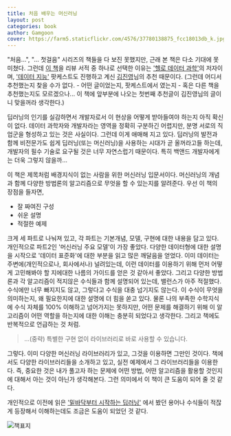 ```yaml
---
title: 처음 배우는 머신러닝
layout: post
categories: book
author: Gamgoon
cover: https://farm5.staticflickr.com/4576/37780138875_fcc18013db_k.jpg
---
```


"처음...", "... 첫걸음" 시리즈의 책들을 다 보진 못했지만, 근래 본 책은 다소 기대에 못 미쳤다. 그런데 [이 책](http://www.aladin.co.kr/shop/wproduct.aspx?ItemId=118119875)을 리뷰 서적 중 하나로 선택한 이유는 ['헬로 데이터 과학'](http://www.aladin.co.kr/shop/wproduct.aspx?ItemId=76777785)의 저자이며, ['데이터 지능'](http://www.podbbang.com/ch/15233) 팟케스트도 진행하고 계신 [김진영](http://www.hellodatascience.com/)님의 추천 때문이다. (그런데 어디서 추천했는지 찾을 수가 없다. - 어떤 글이었는지, 팟케스트에서 였는지 -  혹은 다른 책을 추천했는지도 모르겠으나... 이 책에 앞부분에 나오는 첫번째 추천글이 김진영님의 글이니 맞을꺼라 생각한다.)

딥러닝의 인기를 실감하면서 개발자로서 이 현상을 어떻게 받아들여야 하는지 아직 확신이 없다. 데이터 과학자와 개발자라는 영역을 정확히 구분하긴 어렵지만, 분명 서로의 직업군을 형성하고 있는 것은 사실이다. 그런데 이게 애매해 지고 있다. 딥러닝의 발전과 함께 비전문가도 쉽게 딥러닝(또는 머신러닝)을 사용하는 시대가 곧 올꺼라고들 하는데, 개발자의 필수 기술로 요구될 것은 너무 자연스럽기 때문이다. 특히 백앤드 개발자에게는 더욱 그렇지 않을까...

이 책은 제목처럼 배경지식이 없는 사람을 위한 머신러닝 입문서이다. 머신러닝의 개념과 함께 다양한 방법론의 알고리즘으로 무엇을 할 수 있는지를 알려준다. 우선 이 책의 장점을 들자면,

- 잘 짜여진 구성
- 쉬운 설명
- 적절한 예제

크게 세 파트로 나눠져 있고, 각 파트는 기본개념, 모델, 구현에 대한 내용을 담고 있다. 개인적으로 파트2인 '머신러닝 주요 모델'이 가장 좋았다. 다양한 데이터형에 대한 설명을 시작으로 '데이터 표준화'에 대한 부분을 읽고 많은 깨달음을 얻었다. 이미 데이터는 주변에(개인적으로나, 회사에서나) 널려있는데, 이런 데이터를 이용하기 위해 먼저 어떻게 고민해봐야 할 지에대한 나름의 가이드를 얻은 것 같아서 좋았다. 그리고 다양한 방법론과 각 알고리즘이 적지않은 수식들과 함께 설명되어 있는데, 밸런스가 아주 적절했다. 수식에만 너무 빠지지도 않고, 그렇다고 수식을 대충 넘기지도 않는다. 이 수식이 무엇을 의미하는지, 왜 필요한지에 대한 설명에 더 힘을 쏟고 있다. 물론 나의 부족한 수학지식에 수식 자체를 100% 이해하고 넘어가지는 못하지만, 어떤 문제를 해결하기 위해 이 알고리즘이 어떤 역할을 하는지에 대한 이해는 충분히 되었다고 생각한다. 그리고 책에도 반복적으로 언급하는 것 처럼.
> ...(중략) 특별한 구현 없이 라이브러리로 바로 사용할 수 있습니다.

그렇다. 이미 다양한 머신러닝 라이브러리가 있고, 그것을 이용하면 그만인 것이다. 책에서도 다양한 라이브러리들을 소개하고 있고, 실전 예제에서 그 라이브러리들을 이용한다. 즉, 중요한 것은 내가 풀고자 하는 문제에 어떤 방법, 어떤 알고리즘을 활용할 것인지에 대해서 아는 것이 아닌가 생각해본다. 그런 의미에서 이 책이 큰 도움이 되어 줄 것 같다.

개인적으로 이전에 읽은 ['밑바닥부터 시작하는 딥러닝'](http://www.aladin.co.kr/shop/wproduct.aspx?ItemId=99518713) 에서 봤던 용어나 수식들이 적잖게 등장해서 이해하는데도 조금은 도움이 되었던 것 같다.

![책표지](https://farm5.staticflickr.com/4527/37938934784_33bb7e6dbf.jpg)
